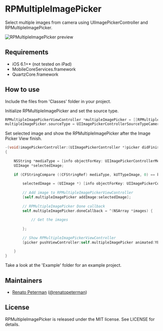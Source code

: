 RPMultipleImagePicker
=====================

Select multiple images from camera using UIImagePickerController and RPMultipleImagePicker.

![RPMultipleImagePicker preview](http://www.renatopeterman.com.br/images/github/rpmultipleimagepicker.jpg "Preview")

Requirements
-----------

* iOS 6.1+* (not tested on iPad)
* MobileCoreServices.framework
* QuartzCore.framework

How to use
------------

Include the files from 'Classes' folder in your project.

Initialize RPMultipleImagePicker and set the source type.

```objectivec
RPMultipleImagePickerViewController *multipleImagePicker = [[RPMultipleImagePickerViewController alloc] init];
multipleImagePicker.sourceType = UIImagePickerControllerSourceTypeCamera; // or UIImagePickerControllerSourceTypePhotoLibrary if you are using iPhone emulator
```

Set selected image and show the RPMultipleImagePicker after the Image Picker View finish.

```objectivec
-(void)imagePickerController:(UIImagePickerController *)picker didFinishPickingMediaWithInfo:(NSDictionary *)info
{
    
    NSString *mediaType = [info objectForKey: UIImagePickerControllerMediaType];
    UIImage *selectedImage;
    
    if (CFStringCompare ((CFStringRef) mediaType, kUTTypeImage, 0) == kCFCompareEqualTo) {
        
        selectedImage = (UIImage *) [info objectForKey: UIImagePickerControllerOriginalImage];
        
        // Add image to RPMultipleImagePickerViewController
        [self.multipleImagePicker addImage:selectedImage];
        
        // RPMultipleImagePicker Done callback
        self.multipleImagePicker.doneCallback = ^(NSArray *images) {
            
            // Get the images
            
        };
        
        // Show RPMultipleImagePickerViewController
        [picker pushViewController:self.multipleImagePicker animated:YES];
        
    }
}
```

Take a look at the 'Example' folder for an example project.

Maintainers
------------

* [Renato Peterman](https://www.renatopeterman.com.br) ([@renatopeterman](https://twitter.com/renatopeterman))

License
-------

RPMultipleImagePicker is released under the MIT license. See LICENSE for details.
